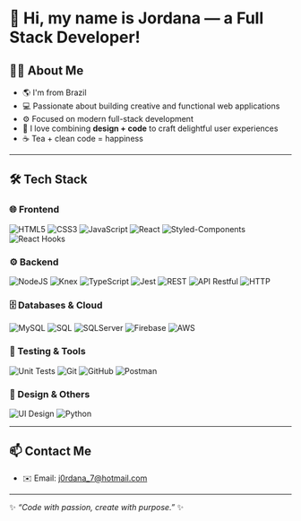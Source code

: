 # 💫 Hi, my name is Jordana — a Full Stack Developer!




## 👩‍💻 About Me
- 🌎 I'm from Brazil  
- 💻 Passionate about building creative and functional web applications  
- ⚙️ Focused on modern full-stack development  
- 🎨 I love combining **design + code** to craft delightful user experiences  
- ☕ Tea + clean code = happiness  

---

## 🛠️ Tech Stack

### 🌐 Frontend
![HTML5](https://img.shields.io/badge/HTML5-E34F26?style=for-the-badge&logo=html5&logoColor=white)
![CSS3](https://img.shields.io/badge/CSS3-1572B6?style=for-the-badge&logo=css3&logoColor=white)
![JavaScript](https://img.shields.io/badge/JavaScript-F7DF1E?style=for-the-badge&logo=javascript&logoColor=black)
![React](https://img.shields.io/badge/React-20232A?style=for-the-badge&logo=react&logoColor=61DAFB)
![Styled-Components](https://img.shields.io/badge/Styled--Components-DB7093?style=for-the-badge&logo=styled-components&logoColor=white)
![React Hooks](https://img.shields.io/badge/React%20Hooks-61DAFB?style=for-the-badge&logo=react&logoColor=white)

### ⚙️ Backend
![NodeJS](https://img.shields.io/badge/Node.js-339933?style=for-the-badge&logo=node.js&logoColor=white)
![Knex](https://img.shields.io/badge/Knex.js-D26B38?style=for-the-badge&logo=knex.js&logoColor=white)
![TypeScript](https://img.shields.io/badge/TypeScript-007ACC?style=for-the-badge&logo=typescript&logoColor=white)
![Jest](https://img.shields.io/badge/Jest-C21325?style=for-the-badge&logo=jest&logoColor=white)
![REST](https://img.shields.io/badge/REST-02569B?style=for-the-badge&logo=rest&logoColor=white)
![API Restful](https://img.shields.io/badge/API%20Restful-008080?style=for-the-badge)
![HTTP](https://img.shields.io/badge/HTTP-00599C?style=for-the-badge)

### 🗄️ Databases & Cloud
![MySQL](https://img.shields.io/badge/MySQL-005C84?style=for-the-badge&logo=mysql&logoColor=white)
![SQL](https://img.shields.io/badge/SQL-4479A1?style=for-the-badge&logo=sqlite&logoColor=white)
![SQLServer](https://img.shields.io/badge/SQLServer-CC2927?style=for-the-badge&logo=microsoftsqlserver&logoColor=white)
![Firebase](https://img.shields.io/badge/Firebase-ffca28?style=for-the-badge&logo=firebase&logoColor=black)
![AWS](https://img.shields.io/badge/AWS-232F3E?style=for-the-badge&logo=amazon-aws&logoColor=white)

### 🧪 Testing & Tools
![Unit Tests](https://img.shields.io/badge/Unit%20Tests-6DB33F?style=for-the-badge)
![Git](https://img.shields.io/badge/Git-F05033?style=for-the-badge&logo=git&logoColor=white)
![GitHub](https://img.shields.io/badge/GitHub-181717?style=for-the-badge&logo=github&logoColor=white)
![Postman](https://img.shields.io/badge/Postman-FF6C37?style=for-the-badge&logo=postman&logoColor=white)

### 🎨 Design & Others
![UI Design](https://img.shields.io/badge/UI%20Design-FF4088?style=for-the-badge&logo=figma&logoColor=white)
![Python](https://img.shields.io/badge/Python-3776AB?style=for-the-badge&logo=python&logoColor=white)

---


## 📫 Contact Me
- ✉️ Email: j0rdana_7@hotmail.com 

---

✨ *“Code with passion, create with purpose.”* ✨
